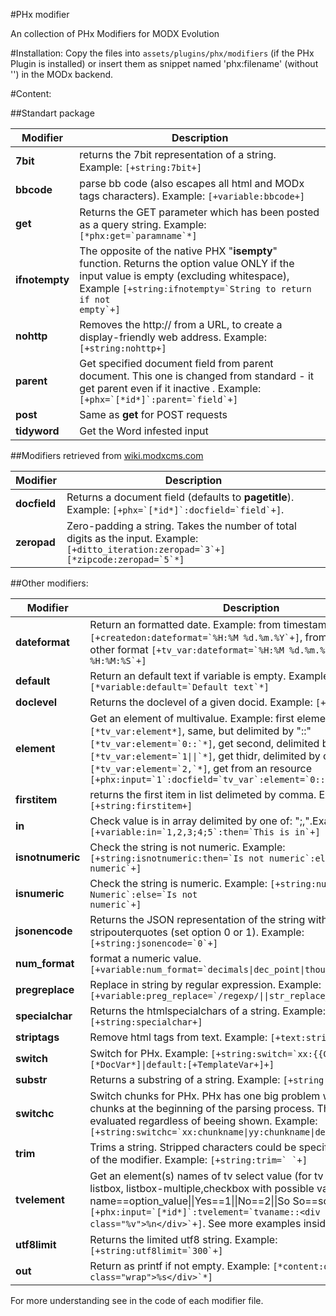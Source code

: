 #PHx modifier

An collection of PHx Modifiers for MODX Evolution


#Installation:
Copy the files into `assets/plugins/phx/modifiers` (if the PHx Plugin is 
installed) or insert them as snippet named 'phx:filename' (without '') 
in the MODx backend.


#Content:

##Standart package

Modifier | Description
-------- | -----------
**7bit** | returns the 7bit representation of a string. Example: <code>[+string:7bit+]</code>
**bbcode** | parse bb code (also escapes all html and MODx tags characters). Example: <code>[+variable:bbcode+]</code> 
**get** | Returns the GET parameter which has been posted as a query string. Example: <code>[\*phx:get=&#96;paramname`\*]</code>
**ifnotempty** | The opposite of the native PHX "**isempty**" function. Returns the option value ONLY if the input value is empty (excluding whitespace), Example <code>[+string:ifnotempty=&#96;String to return if not empty&#96;+]</code> 
**nohttp** | Removes the http:// from a URL, to create a display-friendly web address. Example: <code>[+string:nohttp+]</code>
**parent** | Get specified document field from parent document. This one is changed from standard - it get parent even if it inactive . Example: <code>[+phx=&#96;[\*id\*]&#96;:parent=&#96;field&#96;+]</code>
**post** | Same as **get** for POST requests
**tidyword** |  Get the Word infested input


##Modifiers retrieved from [wiki.modxcms.com](http://wiki.modxcms.com/index.php/PHx/CustomModifiers)

Modifier | Description
-------- | -----------
**docfield** | Returns a document field (defaults to **pagetitle**). Example: <code>[+phx=&#96;[\*id\*]`:docfield=&#96;field&#96;+]</code>.
**zeropad** | Zero-padding a string. Takes the number of total digits as the input. Example: <code>[+ditto_iteration:zeropad=&#96;3&#96;+] [\*zipcode:zeropad=&#96;5&#96;\*]</code>

##Other modifiers:

Modifier | Description
-------- | -----------
**dateformat** | Return an formatted date. Example: from timestamp: <code>[+createdon:dateformat=&#96;%H:%M %d.%m.%Y&#96;+]</code>, from date string in other format <code>[+tv_var:dateformat=&#96;%H:%M %d.%m.%Y&#124;%d-%m-%Y %H:%M:%S&#96;+]</code>
**default** | Return an default text if variable is empty. Example <code>[\*variable:default=&#96;Default text`\*]</code>
**doclevel** | Returns the doclevel of a given docid. Example: <code>[+docid:doclevel+]</code>
**element** | Get an element of multivalue. Example: first element: <code>[\*tv_var:element\*]</code>, same, but delimited by "::" <code>[\*tv_var:element=&#96;0::&#96;\*]</code>, get second, delimited by "&#124;&#124;" <code>[\*tv_var:element=&#96;1&#124;&#124;&#96;\*]</code>, get thidr, delimited by comma <code>[\*tv_var:element=&#96;2,`\*]</code>, get from an resource <code>[+phx:input=&#96;1&#96;:docfield=&#96;tv_var&#96;:element=&#96;0::&#96;+]</code>
**firstitem** | returns the first item in list delimeted by comma. Example: <code>[+string:firstitem+]</code> 
**in** | Check  value is in array delimited by one of: ";,".Example: <code>[+variable:in=&#96;1,2,3;4;5`:then=&#96;This is in&#96;+]</code>
**isnotnumeric** | Check the string is not numeric. Example: <code>[+string:isnotnumeric:then=&#96;Is not numeric`:else=&#96;Is numeric&#96;+]</code>
**isnumeric** | Check the string is numeric. Example: <code>[+string:numeric:then=&#96;Is Numeric`:else=&#96;Is not numeric&#96;+]</code>
**jsonencode** | Returns the JSON representation of the string with or not stripouterquotes (set option 0 or 1). Example: <code>[+string:jsonencode=&#96;0&#96;+]</code>
**num_format** | format a numeric value. <code>[+variable:num_format=&#96;decimals&#124;dec_point&#124;thousands_sep&#96;+]</code>
**pregreplace** | Replace in string by regular expression. Example: <code>[+variable:preg_replace=&#96;/regexp/&#124;&#124;str_replace_to&#96;+]</code>
**specialchar** | Returns the htmlspecialchars of a string. Example: <code>[+string:specialchar+]</code> 
**striptags** | Remove html tags from text. Example: <code>[+text:striptags+]</code>
**switch** | Switch for PHx. Example: <code>[+string:switch=&#96;xx:{{Chunk}}&#124;yy:[\*DocVar\*]&#124;default:[+TemplateVar+]+]</code>
**substr** | Returns a substring of a string. Example: <code>[+string:substr=&#96;0,-3&#96;+]</code>
**switchc** | Switch chunks for PHx. PHx has one big problem with (visible) chunks at the beginning of the parsing process. They would be evaluated regardless of beeing shown. Example: <code>[+string:switchc=&#96;xx:chunkname&#124;yy:chunkname&#124;default:chunkname+]</code>
**trim** | Trims a string. Stripped characters could be specified in the options of the modifier. Example: <code>[+string:trim=&#96; &#96;+]</code>
**tvelement** | Get an element(s) names of tv select value (for tv type dropdown, listbox, listbox-multiple,checkbox with possible values like "Option name==option_value&#124;&#124;Yes==1&#124;&#124;No==2&#124;&#124;So So==so-so"). Example: <code>[+phx:input=&#96;[\*id*\]&#96;:tvelement=&#96;tvaname::&lt;div class="%v"&gt;%n&lt;/div&gt;&#96;+]</code>. See more examples inside.
**utf8limit** | Returns the limited utf8 string. Example: <code>[+string:utf8limit=&#96;300&#96;+]</code>
**out** | Return as printf if not empty. Example: <code>[\*content:out=&#96;&lt;div class="wrap"&gt;%s&lt;/div&gt;&#96;\*]</code>

For more understanding see in the code of each modifier file.
